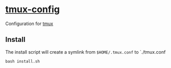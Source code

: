 # [tmux-config](https://github.com/tmux/tmux/wiki/Getting-Started)

Configuration for [tmux](https://github.com/tmux/tmux/wiki)

## Install

The install script will create a symlink from `$HOME/.tmux.conf` to `./tmux.conf
``` 
bash install.sh
```

